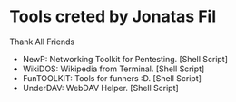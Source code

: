 # Tools creted by Jonatas Fil


Thank All Friends


- NewP: Networking Toolkit for Pentesting. [Shell Script]
- WikiDOS: Wikipedia from Terminal. [Shell Script]
- FunTOOLKIT: Tools for funners :D. [Shell Script]
- UnderDAV: WebDAV Helper. [Shell Script]
